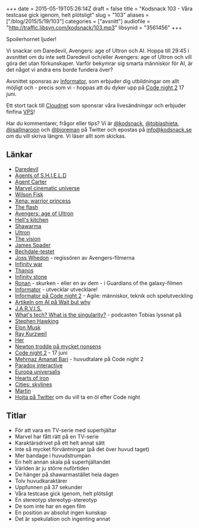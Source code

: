 +++
date = 2015-05-19T05:26:14Z
draft = false
title = "Kodsnack 103 - Våra testcase gick igenom, helt plötsligt"
slug = "103"
aliases = ["/blog/2015/5/19/103"]
categories = ["avsnitt"]
audiofile = "http://traffic.libsyn.com/kodsnack/103.mp3"
libsynid = "3561456"
+++

Spoilerhornet ljuder!

Vi snackar om Daredevil, Avengers: age of Ultron och AI. Hoppa till 29:45 i avsnittet om du inte sett Daredevil och/eller Avengers: age of Ultron och vill göra det utan förkunskaper. Varför bekymrar sig smarta människor för AI, är det något vi andra ens borde fundera över?

Avsnittet sponsras av [Informator](http://www.informator.se), som erbjuder dig utbildningar om allt möjligt och - precis som vi - hoppas att du dyker upp på [Code night 2](http://event.computersweden.se/codenight2/) 17 juni.

Ett stort tack till [Cloudnet](http://www.cloudnet.se) som sponsrar våra livesändningar och erbjuder finfina  [VPS](http://en.wikipedia.org/wiki/Virtual_private_server)!

Har du kommentarer, frågor eller tips? Vi är [@kodsnack](https://www.twitter.com/kodsnack), [@tobiashieta](https://www.twitter.com/tobiashieta), [@isallmaroon](https://www.twitter.com/isallmaroon) och [@bjoreman](https://www.twitter.com/bjoreman) på Twitter och epostas på [info@kodsnack.se](mailto:info@kodsnack.se) om du vill skriva längre. Vi läser allt som skickas.

## Länkar ##
* [Daredevil](http://en.wikipedia.org/wiki/Daredevil_%28TV_series%29)
* [Agents of S.H.I.E.L.D](http://en.wikipedia.org/wiki/Agents_of_S.H.I.E.L.D.)
* [Agent Carter](http://en.wikipedia.org/wiki/Agent_Carter_%28TV_series%29)
* [Marvel cinematic universe](http://en.wikipedia.org/wiki/Marvel_Cinematic_Universe)
* [Wilson Fisk](http://en.wikipedia.org/wiki/Kingpin_%28comics%29)
* [Xena: warrior princess](http://en.wikipedia.org/wiki/Xena:_Warrior_Princess)
* [The flash](http://en.wikipedia.org/wiki/The_Flash_%282014_TV_series%29)
* [Avengers: age of Ultron](http://en.wikipedia.org/wiki/Avengers:_Age_of_Ultron)
* [Hell's kitchen](http://en.wikipedia.org/wiki/Hell%27s_Kitchen,_Manhattan)
* [Shawarma](http://en.wikipedia.org/wiki/Shawarma)
* [Ultron](http://en.wikipedia.org/wiki/Ultron)
* [The vision](http://en.wikipedia.org/wiki/Vision_%28Marvel_Comics%29)
* [James Spader](http://en.wikipedia.org/wiki/James_Spader)
* [Bechdale-testet](http://bechdeltest.com/)
* [Joss Whedon](http://en.wikipedia.org/wiki/Joss_Whedon) - regissören av Avengers-filmerna
* [Infinity war](http://en.wikipedia.org/wiki/Infinity_War)
* [Thanos](http://en.wikipedia.org/wiki/Thanos)
* [Infinity stone](http://en.wikipedia.org/wiki/Infinity_Gems)
* [Ronan](http://en.wikipedia.org/wiki/Ronan_the_Accuser) - skurken - eller en av dem - i Guardians of the galaxy-filmen
* [Informator](http://www.informator.se) - utvecklar utvecklare!
* [Informator på Code night 2](http://event.computersweden.se/codenight2/) - Agile: människor, teknik och spelutveckling
* [Artikeln om AI på Wait but why](http://waitbutwhy.com/2015/01/artificial-intelligence-revolution-1.html)
* [J.A.R.V.I.S.](http://en.wikipedia.org/wiki/Edwin_Jarvis#J.A.R.V.I.S.)
* [What's tech? What is the singularity?](https://soundcloud.com/whatstech/what-is-the-singularity) - podcasten Tobias lyssnat på
* [Stephen Hawking](http://en.wikipedia.org/wiki/Stephen_Hawking)
* [Elon Musk](http://en.wikipedia.org/wiki/Elon_Musk)
* [Ray Kurzweil](http://en.wikipedia.org/wiki/Ray_Kurzweil)
* [Her](http://en.wikipedia.org/wiki/Her_%28film%29)
* [Newton trodde på mycket nonsens](http://en.wikipedia.org/wiki/Isaac_Newton%27s_occult_studies)
* [Code night 2](http://event.computersweden.se/codenight2/) - 17 juni
* [Mehrnaz Amanat Bari](https://se.linkedin.com/pub/mehrnaz-amanat-bari/28/7b8/912) - huvudtalare på Code night 2
* [Paradox interactive](http://en.wikipedia.org/wiki/Paradox_Interactive)
* [Europa universalis](http://en.wikipedia.org/wiki/Europa_Universalis)
* [Hearts of iron](http://en.wikipedia.org/wiki/Hearts_of_Iron)
* [Cities: skylines](http://en.wikipedia.org/wiki/Cities:_Skylines)
* [Martin](https://twitter.com/grapefrukt/)
* [Hojta på Twitter](https://www.twitter.com/kodsnack) om du vill ta en öl efter Code night

## Titlar ##
* För att vara en TV-serie med superhjältar
* Marvel har fått rätt på en TV-serie
* Karaktärsdrivet på ett helt annat sätt
* Inte så mycket förväntningar (på det över huvud taget)
* Mer bandage i huvudstrumpan
* En helt annan skala på superhjältandet
* Världen är ju större nuförtiden
* De hänger på shawarmastället hela dagen
* Tolv huvudkaraktärer
* Uppfunnen på 37 sekunder
* Våra testcase gick igenom, helt plötsligt
* En stereotyp stereotyp-stereotyp
* De som inte har en egen film
* En position av absolut ingen kunskap
* Det är spekulation och ingenting annat